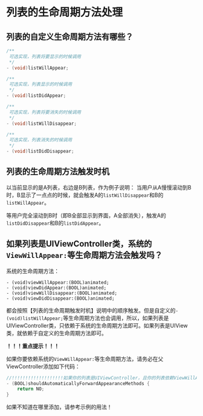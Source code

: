 # 列表的生命周期方法处理

## 列表的自定义生命周期方法有哪些？

```Objective-C
/**
 可选实现，列表将要显示的时候调用
 */
- (void)listWillAppear;

/**
 可选实现，列表显示的时候调用
 */
- (void)listDidAppear;

/**
 可选实现，列表将要消失的时候调用
 */
- (void)listWillDisappear;

/**
 可选实现，列表消失的时候调用
 */
- (void)listDidDisappear;
```


## 列表的生命周期方法触发时机

以当前显示的是A列表，右边是B列表，作为例子说明：
当用户从A慢慢滚动到B时，B显示了一点点的时候，就会触发A的`listWillDisappear`和B的`listWillAppear`。

等用户完全滚动到B时（即B全部显示到界面，A全部消失），触发A的`listDidDisappear`和B的`listDidAppear`。

## 如果列表是UIViewController类，系统的`ViewWillAppear:`等生命周期方法会触发吗？

系统的生命周期方法：
```
- (void)viewWillAppear:(BOOL)animated;
- (void)viewDidAppear:(BOOL)animated;
- (void)viewWillDisappear:(BOOL)animated;
- (void)viewDidDisappear:(BOOL)animated;
```
都会按照【列表的生命周期触发时机】说明中的顺序触发。但是自定义的`- (void)listWillAppear;`等生命周期方法也会调用，所以，如果列表是UIViewController类，只依赖于系统的生命周期方法即可。如果列表是UIView类，就依赖于自定义的生命周期方法即可。

**！！！重点提示！！！**

如果你要依赖系统的`ViewWillAppear:`等生命周期方法，请务必在父ViewController添加如下代码：
```Objective-C
//!!!!!!!!!!!!!!!!!!!如果你的列表是UIViewController，且你的列表依赖ViewWillAppear等生命周期方法，请添加下面的方法。避免生命周期方法重复调用!!!!!!!!!!!!!!!!!!!!!!!!
- (BOOL)shouldAutomaticallyForwardAppearanceMethods {
    return NO;
}
```
如果不知道在哪里添加，请参考示例的用法！


